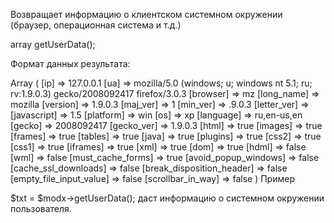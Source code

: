 Возвращает информацию о клиентском системном окружении (браузер, операционная система и т.д.)

array getUserData();

Формат данных результата:

Array ( [ip] => 127.0.0.1 [ua] => mozilla/5.0 (windows; u; windows nt 5.1; ru; rv:1.9.0.3) gecko/2008092417 firefox/3.0.3 [browser] => mz [long_name] => mozilla [version] => 1.9.0.3 [maj_ver] => 1 [min_ver] => .9.0.3 [letter_ver] =>  [javascript] => 1.5 [platform] => win [os] => xp [language] => ru,en-us,en [gecko] => 2008092417 [gecko_ver] => 1.9.0.3 [html] => true [images] => true [frames] => true [tables] => true [java] => true [plugins] => true [css2] => true [css1] => true [iframes] => true [xml] => true [dom] => true [hdml] => false [wml] => false [must_cache_forms] => true [avoid_popup_windows] => false [cache_ssl_downloads] => false [break_disposition_header] => false [empty_file_input_value] => false [scrollbar_in_way] => false )
Пример

$txt = $modx->getUserData();
даст информацию о системном окружении пользователя.